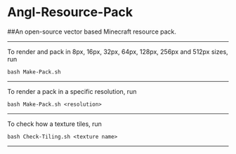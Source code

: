 # Angl-Resource-Pack
##An open-source vector based Minecraft resource pack.

***

To render and pack in 8px, 16px, 32px, 64px, 128px, 256px and 512px sizes, run

	bash Make-Pack.sh
***

To render a pack in a specific resolution, run

	bash Make-Pack.sh <resolution>
***

To check how a texture tiles, run

	bash Check-Tiling.sh <texture name>

***

